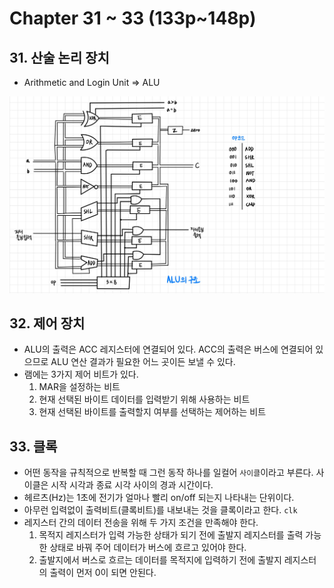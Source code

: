 # Chapter 31 ~ 33 (133p~148p)

## 31. 산술 논리 장치

- Arithmetic and Login Unit => ALU

<img src='./img/ch31-1.jpg'><br>

## 32. 제어 장치

- ALU의 출력은 ACC 레지스터에 연결되어 있다. ACC의 출력은 버스에 연결되어 있으므로 ALU 연산 결과가 필요한 어느 곳이든 보낼 수 있다.
- 램에는 3가지 제어 비트가 있다.
    1. MAR을 설정하는 비트
    2. 현재 선택된 바이트 데이터를 입력받기 위해 사용하는 비트
    3. 현재 선택된 바이트를 출력할지 여부를 선택하는 제어하는 비트

## 33. 클록

- 어떤 동작을 규칙적으로 반복할 때 그런 동작 하나를 일컬어 `사이클`이라고 부른다. 사이클은 시작 시각과 종료 시각 사이의 경과 시간이다.
- 헤르츠(Hz)는 1초에 전기가 얼마나 빨리 on/off 되는지 나타내는 단위이다.
- 아무런 입력없이 출력비트(클록비트)를 내보내는 것을 클록이라고 한다. `clk`
- 레지스터 간의 데이터 전송을 위해 두 가지 조건을 만족해야 한다.
    1. 목적지 레지스터가 입력 가능한 상태가 되기 전에 출발지 레지스터를 출력 가능한 상태로 바꿔 주어 데이터가 버스에 흐르고 있어야 한다.
    2. 출발지에서 버스로 흐르는 데이터를 목적지에 입력하기 전에 출발지 레지스터의 출력이 먼저 0이 되면 안된다.